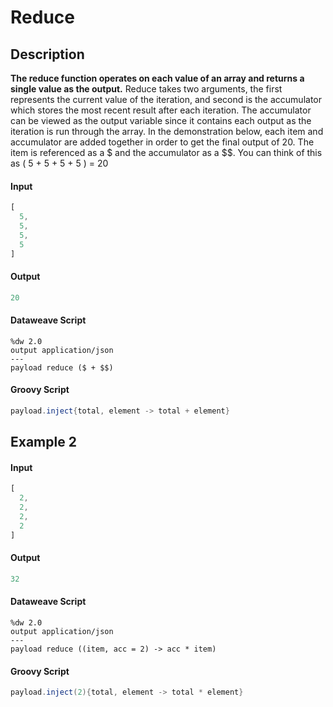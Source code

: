 # Reduce

## Description

**The reduce function operates on each value of an array and returns a single value as the output.** Reduce takes two arguments, the first represents the current value of the iteration, and second is the accumulator which stores the most recent result after each iteration. The accumulator can be viewed as the output variable since it contains each output as the iteration is run through the array. In the demonstration below, each item and accumulator are added together in order to get the final output of 20. The item is referenced as a $ and the accumulator as a $$. You can think of this as ( 5 + 5 + 5 + 5 ) = 20

#### Input
``` javascript
[
  5,
  5,
  5,
  5
]
```
#### Output

``` javascript
20
```

#### Dataweave Script

```
%dw 2.0
output application/json
---
payload reduce ($ + $$)
```

#### Groovy Script
``` groovy
payload.inject{total, element -> total + element}
```

## Example 2

#### Input
``` javascript
[
  2,
  2,
  2,
  2
]
```
#### Output

``` javascript
32
```

#### Dataweave Script

```
%dw 2.0
output application/json
---
payload reduce ((item, acc = 2) -> acc * item)
```

#### Groovy Script

```groovy
payload.inject(2){total, element -> total * element}
```